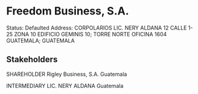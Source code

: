 # Freedom Business, S.A.
Status: Defaulted
Address: CORPOLARIOS  LIC. NERY ALDANA 12 CALLE 1-25 ZONA 10 EDIFICIO GEMINIS 10; TORRE NORTE OFICINA 1604 GUATEMALA; GUATEMALA

## Stakeholders
SHAREHOLDER
Rigley Business, S.A.
Guatemala


INTERMEDIARY
LIC. NERY ALDANA
Guatemala



